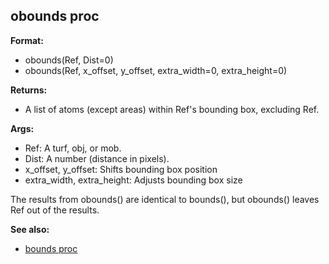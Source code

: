 ## obounds proc

**Format:**
+   obounds(Ref, Dist=0)
+   obounds(Ref, x_offset, y_offset, extra_width=0, extra_height=0)
<!-- -->
**Returns:**
+   A list of atoms (except areas) within Ref\'s bounding box, excluding
    Ref.
<!-- -->
**Args:**
+   Ref: A turf, obj, or mob.
+   Dist: A number (distance in pixels).
+   x_offset, y_offset: Shifts bounding box position
+   extra_width, extra_height: Adjusts bounding box size


The results from obounds() are identical to bounds(), but
obounds() leaves Ref out of the results.

**See also:**
+   [bounds proc](/ref/proc/bounds.md) <!-- -->